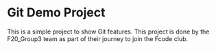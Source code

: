 # Git Demo Project
This is a simple project to show Git features.
This project is done by the F20_Group3 team as part of their journey to join the Fcode club.